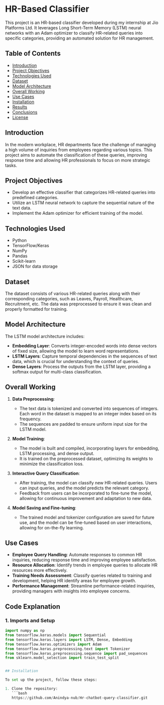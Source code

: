 # HR-Based Classifier

This project is an HR-based classifier developed during my internship at Jio Platforms Ltd. It leverages Long Short-Term Memory (LSTM) neural networks with an Adam optimizer to classify HR-related queries into specific categories, providing an automated solution for HR management.

## Table of Contents

- [Introduction](#introduction)
- [Project Objectives](#project-objectives)
- [Technologies Used](#technologies-used)
- [Dataset](#dataset)
- [Model Architecture](#model-architecture)
- [Overall Working](#overall-working)
- [Use Cases](#use-cases)
- [Installation](#installation)
- [Results](#results)
- [Conclusions](#conclusions)
- [License](#license)

## Introduction

In the modern workplace, HR departments face the challenge of managing a high volume of inquiries from employees regarding various topics. This project aims to automate the classification of these queries, improving response time and allowing HR professionals to focus on more strategic tasks. 

## Project Objectives

- Develop an effective classifier that categorizes HR-related queries into predefined categories.
- Utilize an LSTM neural network to capture the sequential nature of the text data.
- Implement the Adam optimizer for efficient training of the model.

## Technologies Used

- Python
- TensorFlow/Keras
- NumPy
- Pandas
- Scikit-learn
- JSON for data storage

## Dataset

The dataset consists of various HR-related queries along with their corresponding categories, such as Leaves, Payroll, Healthcare, Recruitment, etc. The data was preprocessed to ensure it was clean and properly formatted for training.

## Model Architecture

The LSTM model architecture includes:

- **Embedding Layer**: Converts integer-encoded words into dense vectors of fixed size, allowing the model to learn word representations.
- **LSTM Layers**: Capture temporal dependencies in the sequences of text data, which is crucial for understanding the context of queries.
- **Dense Layers**: Process the outputs from the LSTM layer, providing a softmax output for multi-class classification.

## Overall Working

1. **Data Preprocessing**: 
   - The text data is tokenized and converted into sequences of integers. Each word in the dataset is mapped to an integer index based on its frequency.
   - The sequences are padded to ensure uniform input size for the LSTM model.

2. **Model Training**:
   - The model is built and compiled, incorporating layers for embedding, LSTM processing, and dense output.
   - It is trained on the preprocessed dataset, optimizing its weights to minimize the classification loss.

3. **Interactive Query Classification**:
   - After training, the model can classify new HR-related queries. Users can input queries, and the model predicts the relevant category.
   - Feedback from users can be incorporated to fine-tune the model, allowing for continuous improvement and adaptation to new data.

4. **Model Saving and Fine-tuning**:
   - The trained model and tokenizer configuration are saved for future use, and the model can be fine-tuned based on user interactions, allowing for on-the-fly learning.

## Use Cases

- **Employee Query Handling**: Automate responses to common HR inquiries, reducing response time and improving employee satisfaction.
- **Resource Allocation**: Identify trends in employee queries to allocate HR resources more effectively.
- **Training Needs Assessment**: Classify queries related to training and development, helping HR identify areas for employee growth.
- **Performance Management**: Streamline performance-related inquiries, providing managers with insights into employee concerns.

## Code Explanation

### 1. Imports and Setup

```python
import numpy as np
from tensorflow.keras.models import Sequential
from tensorflow.keras.layers import LSTM, Dense, Embedding
from tensorflow.keras.optimizers import Adam
from tensorflow.keras.preprocessing.text import Tokenizer
from tensorflow.keras.preprocessing.sequence import pad_sequences
from sklearn.model_selection import train_test_split


## Installation

To set up the project, follow these steps:

1. Clone the repository:
   ```bash
   https://github.com/Anindya-nub/Hr-chatbot-query-classifier.git
